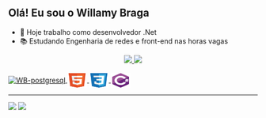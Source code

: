 
## Olá! Eu sou o Willamy Braga
- 🔭 Hoje trabalho como desenvolvedor .Net
- 📚 Estudando Engenharia de redes e front-end nas horas vagas

<div align="center" style="width: 100%">
  <a href="https://github.com/willamyBraga/willamyBraga">
  <img height="180em" src="https://github-readme-stats.vercel.app/api?username=willamybraga&show_icons=true&theme=dark&include_all_commits=true&count_private=true"/>
  <img height="180em" src="https://github-readme-stats.vercel.app/api/top-langs/?username=willamybraga&layout=compact&langs_count=7&theme=dark"/>
</div>
<div style="display: inline_block"><br>
  <img align="center" alt="WB-postgresql" height="30" width="40" src="https://cdn.jsdelivr.net/gh/devicons/devicon/icons/postgresql/postgresql-original.svg">
  <img align="center" alt="wb-HTML" height="30" width="40" src="https://raw.githubusercontent.com/devicons/devicon/master/icons/html5/html5-original.svg">
  <img align="center" alt="wb-CSS" height="30" width="40" src="https://raw.githubusercontent.com/devicons/devicon/master/icons/css3/css3-original.svg">
  <img align="center" alt="wb-Csharp" height="30" width="40" src="https://raw.githubusercontent.com/devicons/devicon/master/icons/csharp/csharp-original.svg">
</div>
<hr />
<div>
  <a href="https://www.instagram.com/jbwillamy/" target="_blank"><img src="https://img.shields.io/badge/-Instagram-%23E4405F?style=for-the-badge&logo=instagram&logoColor=white" target="_blank"></a>
  <a href="https://www.linkedin.com/in/willamybraga" target="_blank"><img src="https://img.shields.io/badge/-LinkedIn-%230077B5?style=for-the-badge&logo=linkedin&logoColor=white" target="_blank"></a> 
</div>

